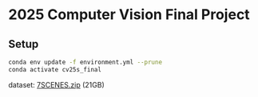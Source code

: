 # 2025 Computer Vision Final Project

## Setup

```bash
conda env update -f environment.yml --prune
conda activate cv25s_final
```

dataset: [7SCENES.zip](https://drive.google.com/file/d/1IIDaxvauiNtZX49lSckrok82XJchOtD3/view) (21GB)
